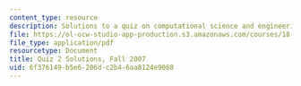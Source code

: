```yaml
---
content_type: resource
description: Solutions to a quiz on computational science and engineering.
file: https://ol-ocw-studio-app-production.s3.amazonaws.com/courses/18-085-computational-science-and-engineering-i-fall-2008/6f376149b5e6206dc2b46aa8124e9068_quiz2solutions.pdf
file_type: application/pdf
resourcetype: Document
title: Quiz 2 Solutions, Fall 2007
uid: 6f376149-b5e6-206d-c2b4-6aa8124e9068
---
```

